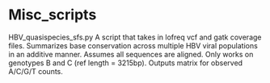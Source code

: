 # Misc_scripts

HBV_quasispecies_sfs.py
A script that takes in lofreq vcf and gatk coverage files. Summarizes base conservation across multiple HBV viral populations in an additive manner. Assumes all sequences are aligned. Only works on genotypes B and C (ref length = 3215bp). Outputs matrix for observed A/C/G/T counts.
